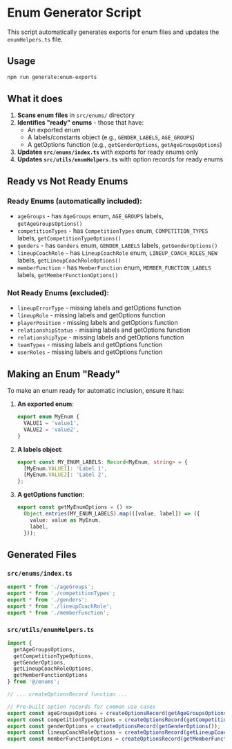 # Enum Generator Script

This script automatically generates exports for enum files and updates the `enumHelpers.ts` file.

## Usage

```bash
npm run generate:enum-exports
```

## What it does

1. **Scans enum files** in `src/enums/` directory
2. **Identifies "ready" enums** - those that have:
   - An exported enum
   - A labels/constants object (e.g., `GENDER_LABELS`, `AGE_GROUPS`)
   - A getOptions function (e.g., `getGenderOptions`, `getAgeGroupsOptions`)
3. **Updates `src/enums/index.ts`** with exports for ready enums only
4. **Updates `src/utils/enumHelpers.ts`** with option records for ready enums

## Ready vs Not Ready Enums

### Ready Enums (automatically included):
- `ageGroups` - has `AgeGroups` enum, `AGE_GROUPS` labels, `getAgeGroupsOptions()`
- `competitionTypes` - has `CompetitionTypes` enum, `COMPETITION_TYPES` labels, `getCompetitionTypeOptions()`
- `genders` - has `Genders` enum, `GENDER_LABELS` labels, `getGenderOptions()`
- `lineupCoachRole` - has `LineupCoachRole` enum, `LINEUP_COACH_ROLES_NEW` labels, `getLineupCoachRoleOptions()`
- `memberFunction` - has `MemberFunction` enum, `MEMBER_FUNCTION_LABELS` labels, `getMemberFunctionOptions()`

### Not Ready Enums (excluded):
- `lineupErrorType` - missing labels and getOptions function
- `lineupRole` - missing labels and getOptions function
- `playerPosition` - missing labels and getOptions function
- `relationshipStatus` - missing labels and getOptions function
- `relationshipType` - missing labels and getOptions function
- `teamTypes` - missing labels and getOptions function
- `userRoles` - missing labels and getOptions function

## Making an Enum "Ready"

To make an enum ready for automatic inclusion, ensure it has:

1. **An exported enum**:
   ```typescript
   export enum MyEnum {
     VALUE1 = 'value1',
     VALUE2 = 'value2',
   }
   ```

2. **A labels object**:
   ```typescript
   export const MY_ENUM_LABELS: Record<MyEnum, string> = {
     [MyEnum.VALUE1]: 'Label 1',
     [MyEnum.VALUE2]: 'Label 2',
   };
   ```

3. **A getOptions function**:
   ```typescript
   export const getMyEnumOptions = () =>
     Object.entries(MY_ENUM_LABELS).map(([value, label]) => ({
       value: value as MyEnum,
       label,
     }));
   ```

## Generated Files

### `src/enums/index.ts`
```typescript
export * from './ageGroups';
export * from './competitionTypes';
export * from './genders';
export * from './lineupCoachRole';
export * from './memberFunction';
```

### `src/utils/enumHelpers.ts`
```typescript
import {
  getAgeGroupsOptions,
  getCompetitionTypeOptions,
  getGenderOptions,
  getLineupCoachRoleOptions,
  getMemberFunctionOptions
} from '@/enums';

// ... createOptionsRecord function ...

// Pre-built option records for common use cases
export const ageGroupsOptions = createOptionsRecord(getAgeGroupsOptions());
export const competitionTypeOptions = createOptionsRecord(getCompetitionTypeOptions());
export const genderOptions = createOptionsRecord(getGenderOptions());
export const lineupCoachRoleOptions = createOptionsRecord(getLineupCoachRoleOptions());
export const memberFunctionOptions = createOptionsRecord(getMemberFunctionOptions());
```
